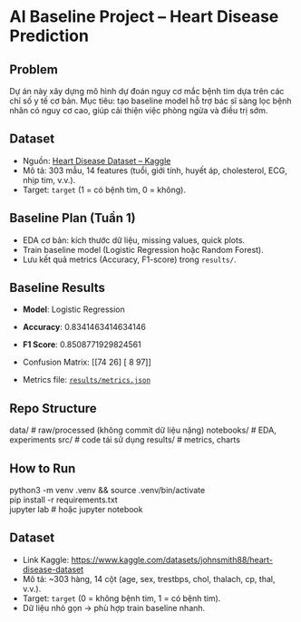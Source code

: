 

# AI Baseline Project – Heart Disease Prediction

## Problem
Dự án này xây dựng mô hình dự đoán nguy cơ mắc bệnh tim dựa trên các chỉ số y tế cơ bản. Mục tiêu: tạo baseline model hỗ trợ bác sĩ sàng lọc bệnh nhân có nguy cơ cao, giúp cải thiện việc phòng ngừa và điều trị sớm.

## Dataset
- Nguồn: [Heart Disease Dataset – Kaggle](https://www.kaggle.com/datasets/johnsmith88/heart-disease-dataset)
- Mô tả: 303 mẫu, 14 features (tuổi, giới tính, huyết áp, cholesterol, ECG, nhịp tim, v.v.).  
- Target: `target` (1 = có bệnh tim, 0 = không).

## Baseline Plan (Tuần 1)
- EDA cơ bản: kích thước dữ liệu, missing values, quick plots.
- Train baseline model (Logistic Regression hoặc Random Forest).
- Lưu kết quả metrics (Accuracy, F1-score) trong `results/`.

## Baseline Results

- **Model**: Logistic Regression  
- **Accuracy**: 0.8341463414634146  
- **F1 Score**: 0.8508771929824561  
-  Confusion Matrix:
 [[74 26]
 [ 8 97]]
  
- Metrics file: [`results/metrics.json`](results/metrics.json)


## Repo Structure
data/ # raw/processed (không commit dữ liệu nặng)
notebooks/ # EDA, experiments
src/ # code tái sử dụng
results/ # metrics, charts

## How to Run
python3 -m venv .venv && source .venv/bin/activate  
pip install -r requirements.txt  
jupyter lab  # hoặc jupyter notebook
## Dataset
- Link Kaggle: https://www.kaggle.com/datasets/johnsmith88/heart-disease-dataset  
- Mô tả: ~303 hàng, 14 cột (age, sex, trestbps, chol, thalach, cp, thal, v.v.).  
- Target: `target` (0 = không bệnh tim, 1 = có bệnh tim).  
- Dữ liệu nhỏ gọn → phù hợp train baseline nhanh.

